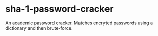 sha-1-password-cracker
======================

An academic password cracker. Matches encryted passwords using a dictionary and then brute-force.
